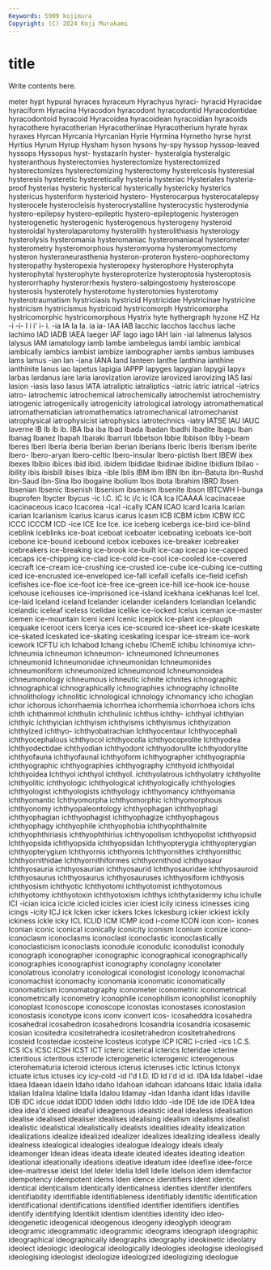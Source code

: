 ```yaml
---
Keywords: 5909 kojimura
Copyright: (C) 2024 Koji Murakami
---
```


# title

Write contents here.



meter hypt hypural hyraces hyraceum Hyrachyus
hyraci- hyracid Hyracidae hyraciform Hyracina Hyracodon hyracodont hyracodontid Hyracodontidae hyracodontoid
hyracoid Hyracoidea hyracoidean hyracoidian hyracoids hyracothere hyracotherian Hyracotheriinae Hyracotherium hyrate
hyrax hyraxes Hyrcan Hyrcania Hyrcanian Hyrie Hyrmina Hyrnetho hyrse hyrst
Hyrtius Hyrum Hyrup Hysham hyson hysons hy-spy hyssop hyssop-leaved hyssops
Hyssopus hyst- hystazarin hyster- hysteralgia hysteralgic hysteranthous hysterectomies hysterectomize hysterectomized
hysterectomizes hysterectomizing hysterectomy hysterelcosis hysteresial hysteresis hysteretic hysteretically hysteria hysteriac
Hysteriales hysteria-proof hysterias hysteric hysterical hysterically hystericky hysterics hystericus hysteriform
hysterioid hystero- Hysterocarpus hysterocatalepsy hysterocele hysterocleisis hysterocrystalline hysterocystic hysterodynia hystero-epilepsy
hystero-epileptic hystero-epileptogenic hysterogen hysterogenetic hysterogenic hysterogenous hysterogeny hysteroid hysteroidal hysterolaparotomy
hysterolith hysterolithiasis hysterology hysterolysis hysteromania hysteromaniac hysteromaniacal hysterometer hysterometry hysteromorphous
hysteromyoma hysteromyomectomy hysteron hysteroneurasthenia hysteron-proteron hystero-oophorectomy hysteropathy hysteropexia hysteropexy hysterophore
Hysterophyta hysterophytal hysterophyte hysteroproterize hysteroptosia hysteroptosis hysterorrhaphy hysterorrhexis hystero-salpingostomy hysteroscope
hysterosis hysterotely hysterotome hysterotomies hysterotomy hysterotraumatism hystriciasis hystricid Hystricidae Hystricinae
hystricine hystricism hystricismus hystricoid hystricomorph Hystricomorpha hystricomorphic hystricomorphous Hystrix hyte
hythergraph hyzone HZ Hz -i -i- I i i' i-
i. -ia IA Ia Ia. ia ia- IAA IAB Iacchic
Iacchos Iacchus Iache Iachimo IAD IADB IAEA Iaeger IAF Iago
iago IAH Iain -ial Ialmenus Ialysos Ialysus IAM iamatology iamb
Iambe iambelegus iambi iambic iambical iambically iambics iambist iambize iambographer
iambs iambus iambuses Iams Iamus -ian Ian -iana IANA Iand
Ianteen Ianthe Ianthina ianthine ianthinite Ianus iao Iapetus Iapigia IAPPP
Iapyges Iapygian Iapygii Iapyx Iarbas Iardanus iare Iaria iarovization iarovize
iarovized iarovizing IAS Iasi Iasion -iasis Iaso Iasus IATA iatraliptic
iatraliptics -iatric iatric iatrical -iatrics iatro- iatrochemic iatrochemical iatrochemically iatrochemist
iatrochemistry iatrogenic iatrogenically iatrogenicity iatrological iatrology iatromathematical iatromathematician iatromathematics iatromechanical
iatromechanist iatrophysical iatrophysicist iatrophysics iatrotechnics -iatry IATSE IAU IAUC Iaverne
IB Ib ib ib. IBA Iba iba Ibad Ibada Ibadan
Ibadhi Ibadite Ibagu Iban Ibanag Ibanez Ibapah Ibaraki Ibarruri Ibbetson
Ibbie Ibbison Ibby I-beam Iberes Iberi Iberia iberia Iberian iberian
iberians Iberic Iberis Iberism iberite Ibero- Ibero-aryan Ibero-celtic Ibero-insular Ibero-pictish
Ibert IBEW ibex ibexes Ibibio ibices ibid ibid. ibidem Ibididae
Ibidinae ibidine Ibidium Ibilao -ibility ibis ibisbill ibises Ibiza -ible
Iblis IBM ibm IBN Ibn ibn-Batuta ibn-Rushd ibn-Saud ibn-Sina Ibo
ibogaine ibolium Ibos ibota Ibrahim IBRD Ibsen Ibsenian Ibsenic Ibsenish
Ibsenism ibsenism Ibsenite Ibson IBTCWH I-bunga ibuprofen Ibycter Ibycus -ic
I.C. IC Ic i/c ic ICA Ica ICAAAA Icacinaceae icacinaceous
icaco Icacorea -ical -ically ICAN ICAO Icard Icaria Icarian icarian
Icarianism Icarius Icarus icarus icasm ICB ICBM icbm ICBW ICC
ICCC ICCCM ICD -ice ICE Ice Ice. ice iceberg icebergs
ice-bird ice-blind iceblink iceblinks ice-boat iceboat iceboater iceboating iceboats ice-bolt
icebone ice-bound icebound icebox iceboxes ice-breaker icebreaker icebreakers ice-breaking ice-brook
ice-built ice-cap icecap ice-capped icecaps ice-chipping ice-clad ice-cold ice-cool ice-cooled
ice-covered icecraft ice-cream ice-crushing ice-crusted ice-cube ice-cubing ice-cutting iced ice-encrusted
ice-enveloped ice-fall icefall icefalls ice-field icefish icefishes ice-floe ice-foot ice-free
ice-green ice-hill ice-hook ice-house icehouse icehouses ice-imprisoned ice-island icekhana icekhanas
Icel Icel. ice-laid Iceland iceland Icelander icelander icelanders Icelandian Icelandic
icelandic iceleaf iceless Icelidae icelike ice-locked Icelus iceman ice-master icemen
ice-mountain Iceni iceni Icenic icepick ice-plant ice-plough icequake iceroot icers
Icerya ices ice-scoured ice-sheet ice-skate iceskate ice-skated iceskated ice-skating iceskating
icespar ice-stream ice-work icework ICFTU ich Ichabod Ichang ichebu IChemE
ichibu Ichinomiya ichn- Ichneumia ichneumon ichneumon- ichneumoned Ichneumones ichneumonid Ichneumonidae
ichneumonidan Ichneumonides ichneumoniform ichneumonized ichneumonoid Ichneumonoidea ichneumonology ichneumous ichneutic ichnite
ichnites ichnographic ichnographical ichnographically ichnographies ichnography ichnolite ichnolithology ichnolitic ichnological
ichnology ichnomancy icho ichoglan ichor ichorous ichorrhaemia ichorrhea ichorrhemia ichorrhoea
ichors ichs ichth ichthammol ichthulin ichthulinic ichthus ichthy- ichthyal ichthyian
ichthyic ichthyician ichthyism ichthyisms ichthyismus ichthyization ichthyized ichthyo- ichthyobatrachian Ichthyocentaur
Ichthyocephali ichthyocephalous ichthyocol ichthyocolla ichthyocoprolite Ichthyodea Ichthyodectidae ichthyodian ichthyodont ichthyodorulite
ichthyodorylite ichthyofauna ichthyofaunal ichthyoform ichthyographer ichthyographia ichthyographic ichthyographies ichthyography ichthyoid
ichthyoidal Ichthyoidea Ichthyol ichthyol ichthyol. ichthyolatrous ichthyolatry ichthyolite ichthyolitic ichthyologic
ichthyological ichthyologically ichthyologies ichthyologist ichthyologists ichthyology ichthyomancy ichthyomania ichthyomantic Ichthyomorpha
ichthyomorphic ichthyomorphous ichthyonomy ichthyopaleontology ichthyophagan ichthyophagi ichthyophagian ichthyophagist ichthyophagize ichthyophagous
ichthyophagy ichthyophile ichthyophobia ichthyophthalmite ichthyophthiriasis ichthyophthirius ichthyopolism ichthyopolist ichthyopsid Ichthyopsida
ichthyopsida ichthyopsidan Ichthyopterygia ichthyopterygian ichthyopterygium Ichthyornis ichthyornis Ichthyornithes ichthyornithic Ichthyornithidae
Ichthyornithiformes ichthyornithoid ichthyosaur Ichthyosauria ichthyosaurian ichthyosaurid Ichthyosauridae ichthyosauroid Ichthyosaurus ichthyosaurus
ichthyosauruses ichthyosiform ichthyosis ichthyosism ichthyotic Ichthyotomi ichthyotomist ichthyotomous ichthyotomy ichthyotoxin
ichthyotoxism ichthys ichthytaxidermy ichu ichulle ICI -ician icica icicle icicled
icicles icier iciest icily iciness icinesses icing icings -icity ICJ
ick Icken icker ickers Ickes Ickesburg ickier ickiest ickily ickiness
ickle icky ICL ICLID ICM ICMP icod i-come ICON icon
icon- icones Iconian iconic iconical iconically iconicity iconism Iconium iconize
icono- iconoclasm iconoclasms iconoclast iconoclastic iconoclastically iconoclasticism iconoclasts iconodule iconodulic
iconodulist iconoduly iconograph iconographer iconographic iconographical iconographically iconographies iconographist iconography
iconolagny iconolater iconolatrous iconolatry iconological iconologist iconology iconomachal iconomachist iconomachy
iconomania iconomatic iconomatically iconomaticism iconomatography iconometer iconometric iconometrical iconometrically iconometry
iconophile iconophilism iconophilist iconophily iconoplast Iconoscope iconoscope iconostas iconostases iconostasion
iconostasis iconotype icons iconv iconvert icos- icosaheddra icosahedra icosahedral icosahedron
icosahedrons Icosandria icosandria icosasemic icosian icositedra icositetrahedra icositetrahedron icositetrahedrons icosteid
Icosteidae icosteine Icosteus icotype ICP ICRC i-cried -ics I.C.S. ICS
ICs ICSC ICSH ICST ICT icteric icterical icterics Icteridae icterine
icteritious icteritous icterode icterogenetic icterogenic icterogenous icterohematuria icteroid icterous icterus
icteruses ictic Ictinus Ictonyx ictuate ictus ictuses icy icy-cold -id
I'd I.D. ID Id i'd id id. IDA Ida Idabel
-idae Idaea Idaean idaein Idaho idaho Idahoan idahoan idahoans Idaic
Idalia idalia Idalian Idalina Idaline Idalla Idalou Idamay -idan Idanha
idant Idas Idaville IDB IDC idcue iddat IDDD Idden iddhi
Iddio Iddo -ide IDE Ide ide IDEA Idea idea idea'd
ideaed ideaful ideagenous ideaistic ideal idealess idealisation idealise idealised idealiser
idealises idealising idealism idealisms idealist idealistic idealistical idealistically idealists idealities
ideality idealization idealizations idealize idealized idealizer idealizes idealizing idealless ideally
idealness idealogical idealogies idealogue idealogy ideals idealy ideamonger Idean ideas
ideata ideate ideated ideates ideating ideation ideational ideationally ideations ideative
ideatum idee ideefixe idee-force idee-maitresse ideist Idel Ideler Idelia Idell
Idelle Idelson idem idemfactor idempotency idempotent idems Iden idence idenitifiers
ident identic identical identicalism identically identicalness identies identifer identifers identifiability
identifiable identifiableness identifiably identific identification identificational identifications identified identifier identifiers
identifies identify identifying Identikit identism identities identity ideo ideo- ideogenetic
ideogenical ideogenous ideogeny ideoglyph ideogram ideogramic ideogrammatic ideogrammic ideograms ideograph
ideographic ideographical ideographically ideographs ideography ideokinetic ideolatry ideolect ideologic ideological
ideologically ideologies ideologise ideologised ideologising ideologist ideologize ideologized ideologizing ideologue
